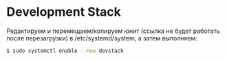 # Development Stack

Редактируем и перемещаем/копируем юнит (ссылка не будет работать после перезагрузки) в /etc/systemd/system, а затем выполняем:

```zsh
$ sudo systemctl enable --now devstack
```
